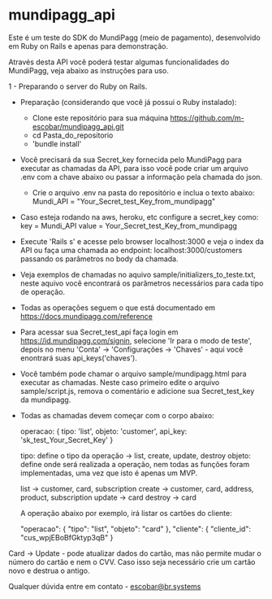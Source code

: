 # mundipagg_api

Este é um teste do SDK do MundiPagg (meio de pagamento), desenvolvido em Ruby on Rails e apenas para demonstração.

Através desta API você poderá testar algumas funcionalidades do MundiPagg, veja abaixo as instruções para uso.

1 - Preparando o server do Ruby on Rails.

- Preparação (considerando que você já possui o Ruby instalado):  
  - Clone este repositório para sua máquina
    https://github.com/m-escobar/mundipagg_api.git
  - cd Pasta_do_repositorio
  - 'bundle install'
  
- Você precisará da sua Secret_key fornecida pelo MundiPagg para executar as chamadas da API, para isso você pode criar um arquivo .env com a chave abaixo ou passar a informação pela chamada do json.
  - Crie o arquivo .env na pasta do repositório e inclua o texto abaixo:
    Mundi_API = "Your_Secret_test_Key_from_mundipagg"

- Caso esteja rodando na aws, heroku, etc configure a secret_key como:
  key = Mundi_API
  value = Your_Secret_test_Key_from_mundipagg

- Execute 'Rails s' e acesse pelo browser localhost:3000 e veja o index da API ou faça uma chamada ao endpoint:
 localhost:3000/customers passando os parâmetros no body da chamada.
 
- Veja exemplos de chamadas no aquivo sample/initializers_to_teste.txt, neste aquivo você encontrará os parâmetros necessários para cada tipo de operação.
 
- Todas as operações seguem o que está documentado em https://docs.mundipagg.com/reference

- Para acessar sua Secret_test_api faça login em https://id.mundipagg.com/signin, selecione 'Ir para o modo de teste', depois no menu 'Conta' -> 'Configurações -> 'Chaves' - aqui você enontrará suas api_keys('chaves').

- Você também pode chamar o arquivo sample/mundipagg.html para executar as chamadas. Neste caso primeiro edite o arquivo sample/script.js, remova o comentário e adicione sua Secret_test_key da mundipagg.

- Todas as chamadas devem começar com o corpo abaixo:
  
  operacao: {
      tipo: 'list',
      objeto: 'customer',
      api_key: 'sk_test_Your_Secret_Key' 
    }
  
  tipo: define o tipo da operação -> list, create, update, destroy
  objeto: define onde será realizada a operação, nem todas as funções foram implementadas, uma vez que isto é apenas um MVP.
  
  list -> customer, card, subscription
  create -> customer, card, address, product, subscription
  update -> card
  destroy -> card
  
  A operação abaixo por exemplo, irá listar os cartões do cliente:

  "operacao": {
              "tipo": "list",
              "objeto": "card"
              },
              "cliente": {
                "cliente_id": "cus_wpjEBoBfGktyp3qB"
              }
          
 Card -> Update - pode atualizar dados do cartão, mas não permite mudar o número do cartão e nem o CVV. Caso isso seja necessário crie um cartão novo e destrua o antigo.
 

Qualquer dúvida entre em contato - escobar@br.systems
